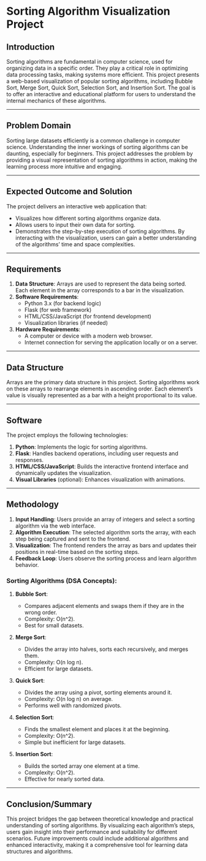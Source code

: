 # Sorting Algorithm Visualization Project

## Introduction
Sorting algorithms are fundamental in computer science, used for organizing data in a specific order. They play a critical role in optimizing data processing tasks, making systems more efficient. This project presents a web-based visualization of popular sorting algorithms, including Bubble Sort, Merge Sort, Quick Sort, Selection Sort, and Insertion Sort. The goal is to offer an interactive and educational platform for users to understand the internal mechanics of these algorithms.

---

## Problem Domain
Sorting large datasets efficiently is a common challenge in computer science. Understanding the inner workings of sorting algorithms can be daunting, especially for beginners. This project addresses the problem by providing a visual representation of sorting algorithms in action, making the learning process more intuitive and engaging.

---

## Expected Outcome and Solution
The project delivers an interactive web application that:
- Visualizes how different sorting algorithms organize data.
- Allows users to input their own data for sorting.
- Demonstrates the step-by-step execution of sorting algorithms.
By interacting with the visualization, users can gain a better understanding of the algorithms’ time and space complexities.

---

## Requirements
1. **Data Structure**: Arrays are used to represent the data being sorted. Each element in the array corresponds to a bar in the visualization.
2. **Software Requirements**:
   - Python 3.x (for backend logic)
   - Flask (for web framework)
   - HTML/CSS/JavaScript (for frontend development)
   - Visualization libraries (if needed)
3. **Hardware Requirements**:
   - A computer or device with a modern web browser.
   - Internet connection for serving the application locally or on a server.

---

## Data Structure
Arrays are the primary data structure in this project. Sorting algorithms work on these arrays to rearrange elements in ascending order. Each element’s value is visually represented as a bar with a height proportional to its value.

---

## Software
The project employs the following technologies:
1. **Python**: Implements the logic for sorting algorithms.
2. **Flask**: Handles backend operations, including user requests and responses.
3. **HTML/CSS/JavaScript**: Builds the interactive frontend interface and dynamically updates the visualization.
4. **Visual Libraries** (optional): Enhances visualization with animations.

---

## Methodology
1. **Input Handling**: Users provide an array of integers and select a sorting algorithm via the web interface.
2. **Algorithm Execution**: The selected algorithm sorts the array, with each step being captured and sent to the frontend.
3. **Visualization**: The frontend renders the array as bars and updates their positions in real-time based on the sorting steps.
4. **Feedback Loop**: Users observe the sorting process and learn algorithm behavior.

### Sorting Algorithms (DSA Concepts):
1. **Bubble Sort**:
   - Compares adjacent elements and swaps them if they are in the wrong order.
   - Complexity: O(n^2).
   - Best for small datasets.

2. **Merge Sort**:
   - Divides the array into halves, sorts each recursively, and merges them.
   - Complexity: O(n log n).
   - Efficient for large datasets.

3. **Quick Sort**:
   - Divides the array using a pivot, sorting elements around it.
   - Complexity: O(n log n) on average.
   - Performs well with randomized pivots.

4. **Selection Sort**:
   - Finds the smallest element and places it at the beginning.
   - Complexity: O(n^2).
   - Simple but inefficient for large datasets.

5. **Insertion Sort**:
   - Builds the sorted array one element at a time.
   - Complexity: O(n^2).
   - Effective for nearly sorted data.

---

## Conclusion/Summary
This project bridges the gap between theoretical knowledge and practical understanding of sorting algorithms. By visualizing each algorithm’s steps, users gain insight into their performance and suitability for different scenarios. Future improvements could include additional algorithms and enhanced interactivity, making it a comprehensive tool for learning data structures and algorithms.

